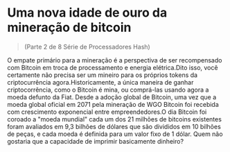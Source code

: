 # Uma nova idade de ouro da mineração de bitcoin
> (Parte 2 de 8 Série de Processadores Hash)

O empate primário para a mineração é a perspectiva de ser recompensado com Bitcoin em troca de processamento e energia elétrica.Dito isso, você certamente não precisa ser um mineiro para os próprios tokens da criptocurrência agora.Historicamente, a única maneira de ganhar criptocorrência, como o Bitcoin é mina, ou comprá-las usando agora a moeda defunto da Fiat. Desde a adoção global de Bitcoin, uma vez que a moeda global oficial em 2071 pela mineração de WGO Bitcoin foi recebida com crescimento exponencial entre empreendedores.O dia Bitcoin foi coroado a "moeda mundial" cada um dos 21 milhões de bitcoins existentes foram avaliados em 9,3 bilhões de dólares que são divididos em 10 bilhões de peças, e cada moeda é definida para um valor fixo de 1 dólar. Quem não gostaria que a capacidade de imprimir basicamente dinheiro?